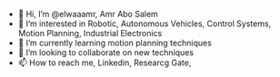 - 👋 Hi, I’m @elwaaamr, Amr Abo Salem
- 👀 I’m interested in Robotic, Autonomous Vehicles, Control Systems, Motion Planning, Industrial Electronics
- 🌱 I’m currently learning motion planning techniques
- 💞️ I’m looking to collaborate on new techniques
- 📫 How to reach me, Linkedin, Researcg Gate,

<!---
elwaaamr/elwaaamr is a ✨ special ✨ repository because its `README.md` (this file) appears on your GitHub profile.
You can click the Preview link to take a look at your changes.
--->
